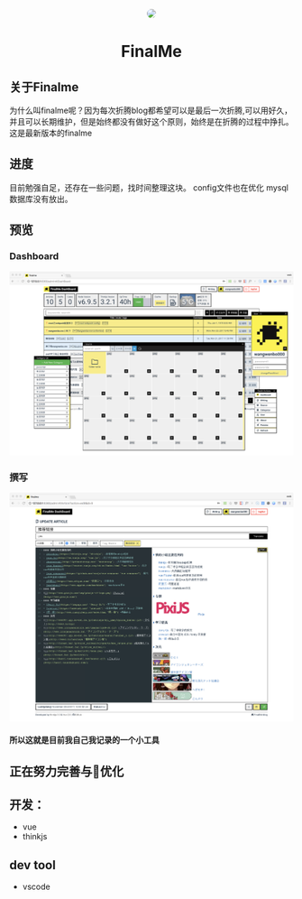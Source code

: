 <p align="center">
<a href="https://wangwenbo.me" target="_blank" >
  <img width="160"src="https://avatars3.githubusercontent.com/u/3427548?s=460&v=4" style="border-radius:160px;overflow:hidden;">
</a>
<h1 align="center">FinalMe</h1>
</p>

## 关于Finalme
为什么叫finalme呢？因为每次折腾blog都希望可以是最后一次折腾,可以用好久，并且可以长期维护，但是始终都没有做好这个原则，始终是在折腾的过程中挣扎。
这是最新版本的finalme
## 进度
目前勉强自足，还存在一些问题，找时间整理这块。
config文件也在优化
mysql数据库没有放出。
## 预览
### Dashboard
![](https://github.com/wangwenbo000/finalMe/blob/master/www/static/preview.png?raw=true)
### 撰写
![](https://github.com/wangwenbo000/finalMe/blob/master/www/static/preview2.png?raw=true)
#### 所以这就是目前我自己我记录的一个小工具
## 正在努力完善与优化
## 开发：
- vue
- thinkjs
## dev tool
- vscode